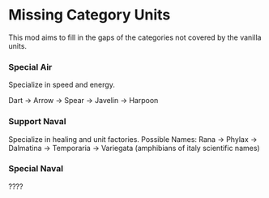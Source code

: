 # Missing Category Units
This mod aims to fill in the gaps of the categories not covered by the vanilla units.

### Special Air
Specialize in speed and energy.

Dart -> Arrow -> Spear -> Javelin -> Harpoon

### Support Naval
Specialize in healing and unit factories.
Possible Names:
Rana -> Phylax -> Dalmatina -> Temporaria -> Variegata (amphibians of italy scientific names)

### Special Naval
????
